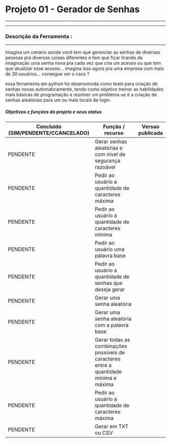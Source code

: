 # Projeto 01 - Gerador de Senhas 

---
---
### Descrição da Ferramenta : 
---
Imagina um cenário aonde você tem que gerenciar as senhas de diversas pessoas pra diversas coisas diferentes e tem que ficar tirando da imaginação uma senha nova pra cada vez que cria um acesso ou que tem que atualizar esse acesso... imagina isso agora pra uma empresa com mais de 30 usuários... consegue ver o caos ? 

essa ferramenta em python foi desenvolvida como teste para criação de senhas novas automaticamente, tendo como objetivo treinar as habilidades mais básicas de programação e resolver um problema ue é a criação de senhas aleatórias para um ou mais locais de login. 

##### Objetivos e funções do projeto e seus status 

|Concluido (SIM/PENDENTE/CCANCELADO)|Função / recurso                                                                             | Versao publicada |
|-----------------------------------|---------------------------------------------------------------------------------------------|------------------|
|PENDENTE                           | Gerar senhas aleatórias e com nível de segurança razoável                                   |                  |
|PENDENTE                           | Pedir ao usuário a quantidade de caracteres máxima                                          |                  |
|PENDENTE                           | Pedir ao usuário a quantidade de caracteres mínima                                          |                  |
|PENDENTE                           | Pedir ao usuário uma palavra base                                                           |                  |
|PENDENTE                           | Pedir ao usuário a quantidade de senhas que deseja gerar                                    |                  |
|PENDENTE                           | Gerar uma senha aleatória                                                                   |                  |
|PENDENTE                           | Gerar uma senha aleatória com a palavra base                                                |                  |
|PENDENTE                           | Gerar todas as combinações possíveis de caracteres entre a quantidade mínima e máxima       |                  |
|PENDENTE                           | Pedir ao usuário a quantidade de caracteres máxima                                          |                  |
|PENDENTE                           | Gerar em TXT ou CSV                                                                         |                  |

